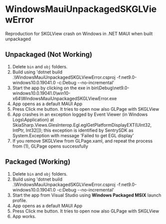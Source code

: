 # WindowsMauiUnpackagedSKGLViewError
Reproduction for SKGLView crash on Windows in .NET MAUI when built unpackaged

## Unpackaged (Not Working)

1. Delete `bin` and `obj` folders.
2. Build using 'dotnet build .\WindowsMauiUnpackagedSKGLViewError.csproj -f:net9.0-windows10.0.19041.0 -c:Debug --no-incremental'
3. Start the app by clicking on the exe in bin\Debug\net9.0-windows10.0.19041.0\win10-x64\WindowsMauiUnpackagedSKGLViewError.exe
4. App opens as a default MAUI App
5. Press Click me button. It tries to open now also GLPage with SKGLView
6. App crashes in an exception logged by Event Viewer (in Windows Logs\Application) at SkiaSharp.Views.GlesInterop.Egl.eglGetPlatformDisplayEXT(UInt32, IntPtr, Int32[]); this exception is identified by SentrySDK as System.Exception with message 'Failed to get EGL display'
7. If you remove SKGLView from GLPage.xaml, and repeat the process from (1), GLPage opens successfully

## Packaged (Working)

1. Delete `bin` and `obj` folders.
2. Build using 'dotnet build .\WindowsMauiUnpackagedSKGLViewError.csproj -f:net9.0-windows10.0.19041.0 -c:Debug --no-incremental'
3. Start the app from Visual Studio using **Windows Packaged MSIX** launch profile.
4. App opens as a default MAUI App
5. Press Click me button. It tries to open now also GLPage with SKGLView
6. App works.